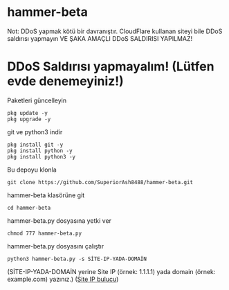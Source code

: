 # hammer-beta
Not: DDoS yapmak kötü bir davranıştır. CloudFlare kullanan siteyi bile DDoS saldırısı yapmayın VE ŞAKA AMAÇLI DDoS SALDIRISI YAPILMAZ!
# DDoS Saldırısı yapmayalım! (Lütfen evde denemeyiniz!)
Paketleri güncelleyin

    pkg update -y
    pkg upgrade -y
git ve python3 indir

    pkg install git -y
    pkg install python -y
    pkg install python3 -y
Bu depoyu klonla

    git clone https://github.com/SuperiorAsh8488/hammer-beta.git
hammer-beta klasörüne git

    cd hammer-beta
hammer-beta.py dosyasına yetki ver

    chmod 777 hammer-beta.py
hammer-beta.py dosyasını çalıştır

    python3 hammer-beta.py -s SİTE-IP-YADA-DOMAİN
(SİTE-IP-YADA-DOMAİN yerine Site IP (örnek: 1.1.1.1) yada domain (örnek: example.com) yazınız.)
([Site IP bulucu](https://ipvoid.com/find-website-ip/))
